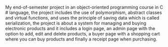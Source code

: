 My end-of-semester project in an object-oriented programming course in C # language, the project includes the use of polymorphism, abstract classes and virtual functions, and uses the principle of saving data which is called serialization, the project is about a system for managing and buying electronic products and it includes a login page, an admin page with the option to add, edit and delete products, a buyer page with a shopping cart where you can buy products and finally a receipt page when purchasing.
